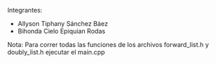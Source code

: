 Integrantes:
- Allyson Tiphany Sánchez Báez
- Bihonda Cielo Epiquian Rodas

Nota:
Para correr todas las funciones de los archivos forward_list.h y doubly_list.h ejecutar el main.cpp
